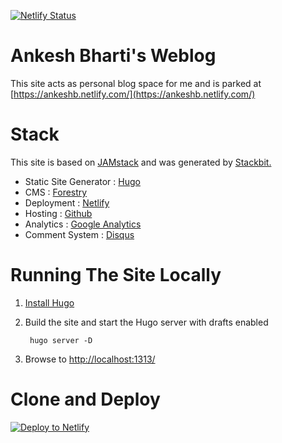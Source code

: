 [![Netlify Status](https://api.netlify.com/api/v1/badges/6ca76ecc-7960-40d8-b56e-39430a89ebc6/deploy-status)](https://app.netlify.com/sites/ankeshb/deploys)

# Ankesh Bharti's Weblog

This site acts as personal blog space for me and is parked at [https://ankeshb.netlify.com/](https://ankeshb.netlify.com/)

# Stack

This site is based on [JAMstack](https://jamstack.org/ "JAMstack") and was generated by [Stackbit.](https://www.stackbit.com/ "Stackbit")

* Static Site Generator :  [Hugo](https://gohugo.io/)
* CMS : [Forestry](https://forestry.io/)
* Deployment : [Netlify](https://www.netlify.com/)
* Hosting : [Github](https://github.com/)
* Analytics : [Google Analytics](https://analytics.google.com)
* Comment System : [Disqus](https://disqus.com/ "Disqus")


# Running The Site Locally

1. [Install Hugo](https://gohugo.io/getting-started/quick-start/#step-1-install-hugo)

1. Build the site and start the Hugo server with drafts enabled

        hugo server -D

1. Browse to [http://localhost:1313/](http://localhost:1313/)

# Clone and Deploy
[![Deploy to Netlify](https://www.netlify.com/img/deploy/button.svg)](https://app.netlify.com/start/deploy?repository=https://https://github.com/shermisaurus/ankeshb)
